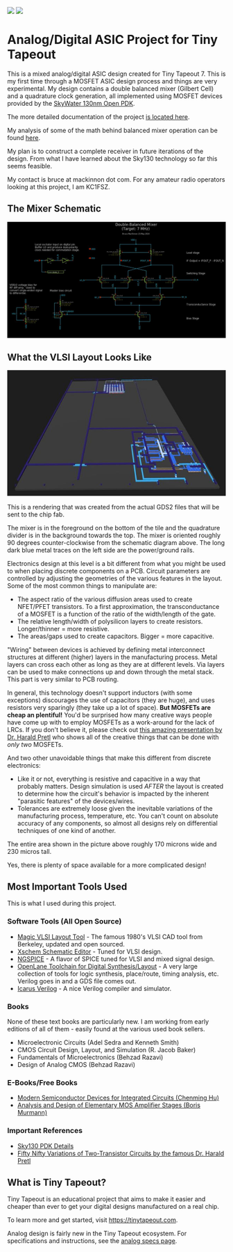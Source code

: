 ![](../../workflows/gds/badge.svg) ![](../../workflows/docs/badge.svg)

# Analog/Digital ASIC Project for Tiny Tapeout

This is a mixed analog/digital ASIC design created for Tiny Tapeout 7. This is my first time through 
a MOSFET ASIC design process and things are very experimental. My design contains a double balanced mixer (Gilbert Cell) and a quadrature 
clock generation, all implemented using MOSFET devices provided by 
the [SkyWater 130nm Open PDK](https://skywater-pdk.readthedocs.io/en/main/).

The more detailed documentation of the project [is located here](docs/info.md).

My analysis of some of the math behind balanced mixer operation can be found [here](docs/math.md).

My plan is to construct a complete receiver in future iterations of the design.
From what I have learned about the Sky130 technology so far this 
seems feasible.

My contact is bruce at mackinnon dot com. For any amateur radio operators looking 
at this project, I am KC1FSZ.

## The Mixer Schematic

![Mixer](docs/cap2.jpg)

## What the VLSI Layout Looks Like

![Layout](docs/cap3.jpg)

This is a rendering that was created from the actual GDS2 files that will be sent 
to the chip fab.  

The mixer is in the foreground on the bottom of the tile and the quadrature divider is 
in the background towards the top. The mixer is oriented roughly 90 degrees counter-clockwise
from the schematic diagram above. The long dark blue metal traces on the left side 
are the power/ground rails.

Electronics design at this level is a bit different from what you might be used 
to when placing discrete components on a PCB. Circuit parameters are controlled 
by adjusting the geometries of the various features in the layout.  Some of the 
most common things to manipulate are:
* The aspect ratio of the various diffusion areas used to create NFET/PFET transistors.
To a first approximation, the transconductance of a MOSFET is a function 
of the ratio of the width/length of the gate.
* The relative length/width of polysilicon layers to create resistors. Longer/thinner = more resistive.
* The areas/gaps used to create capacitors. Bigger = more capacitive.

"Wiring" between devices is achieved by defining metal interconnect structures 
at different (higher) layers in the manufacturing process. Metal layers can 
cross each other as long as they are at different levels.  Via layers can 
be used to make connections up and down through the metal stack. This part is very 
similar to PCB routing.

In general, this technology doesn't support inductors (with some exceptions) 
discourages the use of capacitors (they are huge), and uses resistors 
very sparingly (they take up a lot of space). **But MOSFETs are cheap an plentiful!**
You'd be surprised how many creative ways people have come up with to 
employ MOSFETs as a work-around for the lack of LRCs. If you don't believe it, 
please check out [this amazing presentation by Dr. Harald Pretl](https://www.mos-ak.org/spring_2022/presentations/Pretl_Spring_MOS-AK_2022.pdf) who shows 
all of the creative things that can be done with _only two_ MOSFETs.

And two other unavoidable things that make this different from discrete electronics:
* Like it or not, everything is resistive and capacitive in a way
that probably matters. Design simulation is 
used *AFTER* the 
layout is created to determine how the circuit's behavior is impacted by the 
inherent "parasitic features" of the devices/wires.
* Tolerances are extremely loose given the inevitable variations of the manufacturing 
process, temperature, etc. You can't count on absolute accuracy of any components, so almost all 
designs rely on differential techniques of one kind of another.

The entire area shown in the picture above roughly 170 microns wide and 230 micros tall.

Yes, there is plenty of space available for a more complicated design!

## Most Important Tools Used

This is what I used during this project.  

### Software Tools (All Open Source)

* [Magic VLSI Layout Tool](http://opencircuitdesign.com/magic/) - The famous 1980's VLSI CAD tool from 
Berkeley, updated and open sourced.
* [Xschem Schematic Editor](http://repo.hu/projects/xschem/xschem_man/xschem_man.html) - Tuned for VLSI design.
* [NGSPICE](https://ngspice.sourceforge.io/) - A flavor of SPICE tuned for VLSI and mixed signal design.
* [OpenLane Toolchain for Digital Synthesis/Layout](https://efabless.com/openlane) - A very large 
collection of tools for logic synthesis, place/route, timing analysis, etc.  Verilog goes in and a GDS file comes out.
* [Icarus Verilog](https://steveicarus.github.io/iverilog/) - A nice Verilog compiler and simulator.

### Books

None of these text books are particularly new. I am working from early 
editions of all of them - easily found at the various used book sellers.

* Microelectronic Circuits (Adel Sedra and Kenneth Smith)
* CMOS Circuit Design, Layout, and Simulation (R. Jacob Baker)
* Fundamentals of Microelectronics (Behzad Razavi)
* Design of Analog CMOS (Behzad Razavi)

### E-Books/Free Books

* [Modern Semiconductor Devices for Integrated Circuits (Chenming Hu)](https://www.chu.berkeley.edu/modern-semiconductor-devices-for-integrated-circuits-chenming-calvin-hu-2010/)
* [Analysis and Design of Elementary MOS Amplifier Stages (Boris Murmann)](https://github.com/bmurmann/Book-on-MOS-stages/blob/main/book/Analysis%20and%20Design%20of%20Elementary%20MOS%20Amplifier%20Stages.pdf)

### Important References

* [Sky130 PDK Details](https://isn.ucsd.edu/courses/beng207/lectures/Tim_Edwards_2021_slides.pdf)
* [Fifty Nifty Variations of Two-Transistor Circuits by the famous Dr. Harald Pretl](https://www.mos-ak.org/spring_2022/presentations/Pretl_Spring_MOS-AK_2022.pdf)

## What is Tiny Tapeout?

Tiny Tapeout is an educational project that aims to make it easier and cheaper than ever to get your digital designs manufactured on a real chip.

To learn more and get started, visit https://tinytapeout.com.

Analog design is fairly new in the Tiny Tapeout ecosystem. For specifications and 
instructions, see the [analog specs page](https://tinytapeout.com/specs/analog/).

